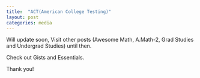 ```yaml
---
title:  "ACT(American College Testing)"
layout: post
categories: media
---
```


Will update soon, Visit other posts (Awesome Math, A.Math-2, Grad Studies and Undergrad Studies) until then.

Check out Gists and Essentials.

Thank you!


